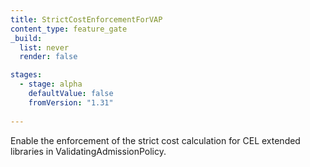 ```yaml
---
title: StrictCostEnforcementForVAP
content_type: feature_gate
_build:
  list: never
  render: false

stages:
  - stage: alpha
    defaultValue: false
    fromVersion: "1.31"
    
---
```

Enable the enforcement of the strict cost calculation for CEL extended libraries in ValidatingAdmissionPolicy.
